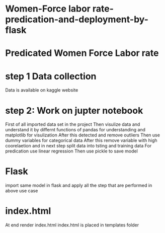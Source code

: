 # Women-Force labor rate-predication-and-deployment-by-flask
# Predicated Women Force Labor rate 
# step 1 Data collection
Data is available on kaggle website
# step 2: Work on jupter notebook
First of all imported data set in the project
Then visulize data and understand it by differnt functions of pandas for understanding and matplotlib for visulization
After this detected and remove outliers
Then use dummy variables for categorical data
After this remove variable with high coorelaetion and in next step split data into tsting and training data
For predication use linear regression
Then use pickle to save model
# Flask
import same model in flask and apply all the step that are performed in above use case
# index.html
At end render index.html
index.html is placed in templates folder

